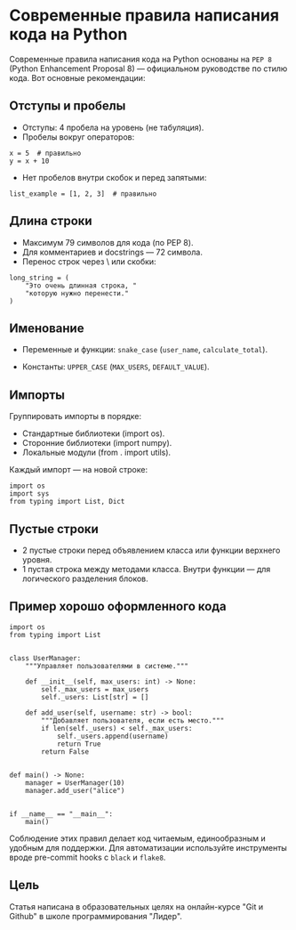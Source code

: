 # Современные правила написания кода на Python

Современные правила написания кода на Python основаны на `PEP 8` (Python Enhancement Proposal 8) — официальном руководстве по стилю кода. Вот основные рекомендации:

## Отступы и пробелы

* Отступы: 4 пробела на уровень (не табуляция).
* Пробелы вокруг операторов:

```
x = 5  # правильно
y = x + 10
```

* Нет пробелов внутри скобок и перед запятыми:

```
list_example = [1, 2, 3]  # правильно
```

## Длина строки
* Максимум 79 символов для кода (по PEP 8).
* Для комментариев и docstrings — 72 символа.
* Перенос строк через \ или скобки:

```
long_string = (
    "Это очень длинная строка, "
    "которую нужно перенести."
)
```

## Именование
* Переменные и функции: `snake_case` (`user_name`, `calculate_total`).

* Константы: `UPPER_CASE` (`MAX_USERS`, `DEFAULT_VALUE`).


## Импорты
Группировать импорты в порядке:
* Стандартные библиотеки (import os).
* Сторонние библиотеки (import numpy).
* Локальные модули (from . import utils).

Каждый импорт — на новой строке:

```
import os
import sys
from typing import List, Dict
```


## Пустые строки
* 2 пустые строки перед объявлением класса или функции верхнего уровня.
* 1 пустая строка между методами класса.
Внутри функции — для логического разделения блоков.

## Пример хорошо оформленного кода

```
import os
from typing import List


class UserManager:
    """Управляет пользователями в системе."""

    def __init__(self, max_users: int) -> None:
        self._max_users = max_users
        self._users: List[str] = []

    def add_user(self, username: str) -> bool:
        """Добавляет пользователя, если есть место."""
        if len(self._users) < self._max_users:
            self._users.append(username)
            return True
        return False


def main() -> None:
    manager = UserManager(10)
    manager.add_user("alice")


if __name__ == "__main__":
    main()
```

Соблюдение этих правил делает код читаемым, единообразным и удобным для поддержки. Для автоматизации используйте инструменты вроде pre-commit hooks с `black` и `flake8`.

## Цель
Статья написана в образовательных целях на онлайн-курсе "Git и Github" в школе программирования "Лидер".

